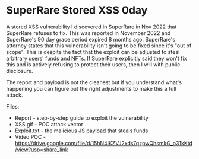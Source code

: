 # SuperRare Stored XSS 0day
A stored XSS vulnerability I discovered in SuperRare in Nov 2022 that SuperRare refuses to fix. This was reported in November 2022 and SuperRare's 90 day grace period expired 8 months ago. SuperRare's attorney states that this vulnerability isn't going to be fixed since it's "out of scope". This is despite the fact that the exploit can be adjusted to steal arbitrary users' funds and NFTs. If SuperRare explicitly said they won't fix this and is actively refusing to protect their users, then I will with public disclosure.

The report and payload is not the cleanest but if you understand what's happening you can figure out the right adjustments to make this a full attack.

Files:
* Report - step-by-step guide to exploit the vulnerability
* XSS.gif - POC attack vector
* Exploit.txt - the malicious JS payload that steals funds
* Video POC - https://drive.google.com/file/d/15hN4lKZVJ2xds7qzpwQhsmkG_o31kKtd/view?usp=share_link
